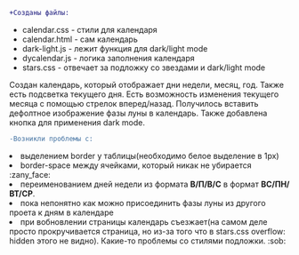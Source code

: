 ```diff
+Созданы файлы:
```
<ul>
  <li>calendar.css - стили для календаря
  <li>calendar.html - сам календарь
  <li>dark-light.js - лежит функция для dark/light mode
  <li>dycalendar.js - логика заполнения календаря
  <li>stars.css - отвечает за подложку со звездами и dark/light mode
</ul>
<p>Создан календарь, который отображает дни недели, месяц, год. Также есть подсветка текущего дня.
Есть возможность изменения текущего месяца с помощью стрелок вперед/назад. Получилось вставить дефолтное изображение фазы луны в календарь.
Также добавлена кнопка для применения dark mode.</p>

```diff
-Возникли проблемы с:
```
<li>выделением border у таблицы(необходимо белое выделение в 1px)
<li>border-space между ячейками, который никак не убирается :zany_face:
<li>переименованием дней недели из формата <b>В/П/В/С</b> в формат <b>ВС/ПН/ВТ/СР</b>.
<li>пока непонятно как можно присоединить фазы луны из другого проета к дням в календаре
<li>при вобновлении страницы календарь съезжает(на самом деле просто прокручивается страница, но из-за того что в stars.css overflow: hidden этого не видно). Какие-то проблемы со стилями подложки. :sob:
